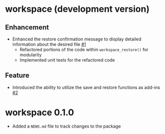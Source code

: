 # workspace (development version)

## Enhancement

- Enhanced the restore confirmation message to display detailed information about the desired file [#1](https://github.com/KoderKow/workspace/issues/1)
  - Refactored portions of the code within `workspace_restore()` for modularity
  - Implemented unit tests for the refactored code

## Feature

- Introduced the ability to utilize the save and restore functions as add-ins [#2](https://github.com/KoderKow/workspace/issues/2)

# workspace 0.1.0

- Added a `NEWS.md` file to track changes to the package
